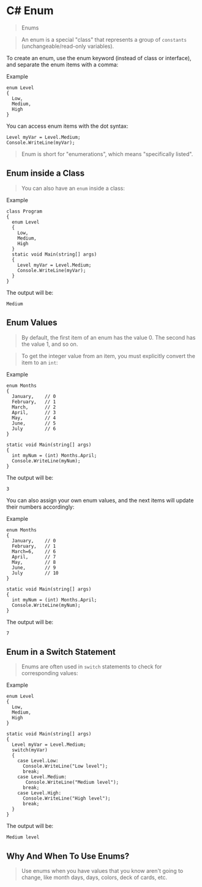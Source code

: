 # C# Enum

> Enums

> An enum is a special "class" that represents a group of `constants` (unchangeable/read-only variables).

To create an enum, use the enum keyword (instead of class or interface), and separate the enum items with a comma:

Example
```
enum Level 
{
  Low,
  Medium,
  High
}
```

You can access enum items with the dot syntax:

```
Level myVar = Level.Medium;
Console.WriteLine(myVar);
```

> Enum is short for "enumerations", which means "specifically listed".

## Enum inside a Class

> You can also have an `enum` inside a class:

Example
```
class Program
{
  enum Level
  {
    Low,
    Medium,
    High
  }
  static void Main(string[] args)
  {
    Level myVar = Level.Medium;
    Console.WriteLine(myVar);
  }
}
```
The output will be:
```
Medium
```

## Enum Values

> By default, the first item of an enum has the value 0. The second has the value 1, and so on.

> To get the integer value from an item, you must explicitly convert the item to an `int`:

Example
```
enum Months
{
  January,    // 0
  February,   // 1
  March,      // 2
  April,      // 3
  May,        // 4
  June,       // 5
  July        // 6
}

static void Main(string[] args)
{
  int myNum = (int) Months.April;
  Console.WriteLine(myNum);
}
```

The output will be:
```
3
```

You can also assign your own enum values, and the next items will update their numbers accordingly:

Example
```
enum Months
{
  January,    // 0
  February,   // 1
  March=6,    // 6
  April,      // 7
  May,        // 8
  June,       // 9
  July        // 10
}

static void Main(string[] args)
{
  int myNum = (int) Months.April;
  Console.WriteLine(myNum);
}
```

The output will be:
```
7
```

## Enum in a Switch Statement

> Enums are often used in `switch` statements to check for corresponding values:

Example
```
enum Level 
{
  Low,
  Medium,
  High
}

static void Main(string[] args) 
{
  Level myVar = Level.Medium;
  switch(myVar) 
  {
    case Level.Low:
      Console.WriteLine("Low level");
      break;
    case Level.Medium:
       Console.WriteLine("Medium level");
      break;
    case Level.High:
      Console.WriteLine("High level");
      break;
  }
}
```
The output will be:
```
Medium level
```

## Why And When To Use Enums?

> Use enums when you have values that you know aren't going to change, like month days, days, colors, deck of cards, etc.


